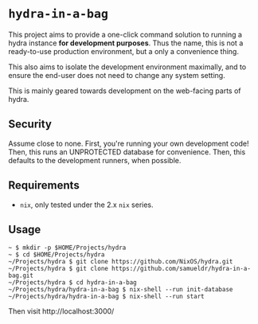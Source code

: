 `hydra-in-a-bag`
================

This project aims to provide a one-click command solution to running a hydra
instance **for development purposes**. Thus the name, this is not a
ready-to-use production environment, but a only a convenience thing.

This also aims to isolate the development environment maximally, and to ensure
the end-user does not need to change any system setting.

This is mainly geared towards development on the web-facing parts of hydra.

Security
--------

Assume close to none. First, you're running your own development code! Then,
this runs an UNPROTECTED database for convenience. Then, this defaults to the
development runners, when possible.

Requirements
------------

  * `nix`, only tested under the 2.x `nix` series.

Usage
-----

```
~ $ mkdir -p $HOME/Projects/hydra
~ $ cd $HOME/Projects/hydra
~/Projects/hydra $ git clone https://github.com/NixOS/hydra.git
~/Projects/hydra $ git clone https://github.com/samueldr/hydra-in-a-bag.git
~/Projects/hydra $ cd hydra-in-a-bag
~/Projects/hydra/hydra-in-a-bag $ nix-shell --run init-database
~/Projects/hydra/hydra-in-a-bag $ nix-shell --run start
```

Then visit http://localhost:3000/
